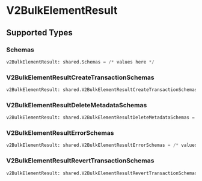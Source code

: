 # V2BulkElementResult


## Supported Types

### Schemas

```python
v2BulkElementResult: shared.Schemas = /* values here */
```

### V2BulkElementResultCreateTransactionSchemas

```python
v2BulkElementResult: shared.V2BulkElementResultCreateTransactionSchemas = /* values here */
```

### V2BulkElementResultDeleteMetadataSchemas

```python
v2BulkElementResult: shared.V2BulkElementResultDeleteMetadataSchemas = /* values here */
```

### V2BulkElementResultErrorSchemas

```python
v2BulkElementResult: shared.V2BulkElementResultErrorSchemas = /* values here */
```

### V2BulkElementResultRevertTransactionSchemas

```python
v2BulkElementResult: shared.V2BulkElementResultRevertTransactionSchemas = /* values here */
```

